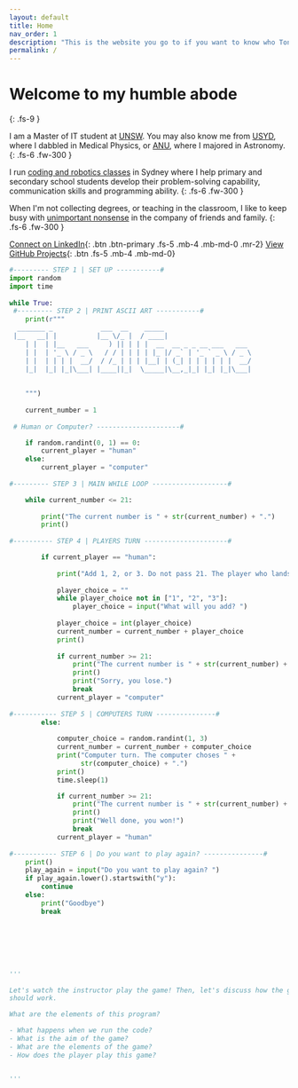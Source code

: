 ```yaml
---
layout: default
title: Home
nav_order: 1
description: "This is the website you go to if you want to know who Tony Le is." 
permalink: /
---
```


# Welcome to my humble abode
{: .fs-9 }

I am a Master of IT student at [UNSW](https://www.unsw.edu.au). You may also know me from [USYD](https://www.sydney.edu.au), where I dabbled in Medical Physics, or [ANU](https://www.anu.edu.au), where I majored in Astronomy. 
{: .fs-6 .fw-300 }

I run [coding and robotics classes](/teaching) in Sydney where I help primary and secondary school students develop their problem-solving capability, communication skills and programming ability. 
{: .fs-6 .fw-300 }

When I'm not collecting degrees, or teaching in the classroom, I like to keep busy with [unimportant nonsense]() in the company of friends and family.
{: .fs-6 .fw-300 }

[Connect on LinkedIn](https://www.linkedin.com/in/tonyfle){: .btn .btn-primary .fs-5 .mb-4 .mb-md-0 .mr-2}
[View GitHub Projects](https://github.com/tfle){: .btn .fs-5 .mb-4 .mb-md-0}

```python
#--------- STEP 1 | SET UP -----------#
import random
import time
 
while True:
 #--------- STEP 2 | PRINT ASCII ART -----------#
    print(r"""
  _______ _            ___  __    _____                      
 |__   __| |          |__ \/_ |  / ____|                     
    | |  | |__   ___     ) || | | |  __  __ _ _ __ ___   ___ 
    | |  | '_ \ / _ \   / / | | | | |_ |/ _` | '_ ` _ \ / _ \
    | |  | | | |  __/  / /_ | | | |__| | (_| | | | | | |  __/
    |_|  |_| |_|\___| |____||_|  \_____|\__,_|_| |_| |_|\___|
                                                             
                                                             
    """)
 
    current_number = 1
    
 # Human or Computer? ---------------------#

    if random.randint(0, 1) == 0:
        current_player = "human"
    else:
        current_player = "computer"
 
#--------- STEP 3 | MAIN WHILE LOOP -------------------#

    while current_number <= 21:
 
        print("The current number is " + str(current_number) + ".")
        print()
        
#---------- STEP 4 | PLAYERS TURN ---------------------#

        if current_player == "human":
 
            print("Add 1, 2, or 3. Do not pass 21. The player who lands on 21 loses.")
 
            player_choice = ""
            while player_choice not in ["1", "2", "3"]:
                player_choice = input("What will you add? ")
 
            player_choice = int(player_choice)
            current_number = current_number + player_choice
            print()
 
            if current_number >= 21:
                print("The current number is " + str(current_number) + ".")
                print()
                print("Sorry, you lose.")
                break
            current_player = "computer"
            
#----------- STEP 5 | COMPUTERS TURN ---------------# 
        else:
 
            computer_choice = random.randint(1, 3)
            current_number = current_number + computer_choice
            print("Computer turn. The computer choses " +
                  str(computer_choice) + ".")
            print()
            time.sleep(1)

            if current_number >= 21:
                print("The current number is " + str(current_number) + ".")
                print()
                print("Well done, you won!")
                break
            current_player = "human"
            
#----------- STEP 6 | Do you want to play again? ---------------#
    print()
    play_again = input("Do you want to play again? ")
    if play_again.lower().startswith("y"):
        continue
    else:
        print("Goodbye")
        break







'''

Let's watch the instructor play the game! Then, let's discuss how the game
should work.

What are the elements of this program?

- What happens when we run the code?
- What is the aim of the game?
- What are the elements of the game?
- How does the player play this game?


'''
```
